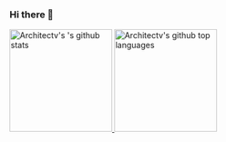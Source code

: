 ### Hi there 👋

<a href="https://github.com/architectv">
    <img height="180em" src="https://github-readme-stats.vercel.app/api?username=architectv&show_icons=true&count_private=true" alt="Architectv's 's github stats" />
    <img height="180em" src="https://github-readme-stats.vercel.app/api/top-langs/?username=architectv&langs_count=6&count_private=true&layout=compact" alt="Architectv's github top languages"/>
</a>

<!--
**architectv/architectv** is a ✨ _special_ ✨ repository because its `README.md` (this file) appears on your GitHub profile.

Here are some ideas to get you started:

- 🔭 I’m currently working on ...
- 🌱 I’m currently learning ...
- 👯 I’m looking to collaborate on ...
- 🤔 I’m looking for help with ...
- 💬 Ask me about ...
- 📫 How to reach me: ...
- 😄 Pronouns: ...
- ⚡ Fun fact: ...
-->

